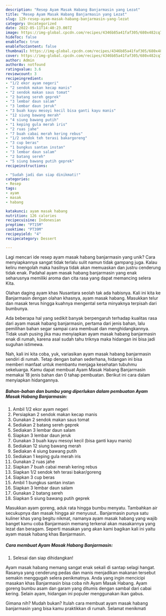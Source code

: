 ```yaml
---
description: "Resep Ayam Masak Habang Banjarmasin yang Lezat"
title: "Resep Ayam Masak Habang Banjarmasin yang Lezat"
slug: 129-resep-ayam-masak-habang-banjarmasin-yang-lezat
category: Uncategorized
date: 2022-05-11T14:40:23.007Z
image: https://img-global.cpcdn.com/recipes/4346b85a41faf305/680x482cq70/ayam-masak-habang-banjarmasin-foto-resep-utama.jpg
hideToc: false
enableToc: true
enableTocContent: false
thumbnail: https://img-global.cpcdn.com/recipes/4346b85a41faf305/680x482cq70/ayam-masak-habang-banjarmasin-foto-resep-utama.jpg
cover: https://img-global.cpcdn.com/recipes/4346b85a41faf305/680x482cq70/ayam-masak-habang-banjarmasin-foto-resep-utama.jpg
author: Admin
authorAv: notfound
ratingvalue: 3.6
reviewcount: 3
recipeingredient:
- "1/2 ekor ayam negeri"
- "2 sendok makan kecap manis"
- "2 sendok makan saus tomat"
- "2 batang sereh geprek"
- "3 lembar daun salam"
- "3 lembar daun jeruk"
- "3 buah kayu mesoyi kecil bisa ganti kayu manis"
- "12 siung bawang merah"
- "4 siung bawang putih"
- "1 keping gula merah iris"
- "2 ruas jahe"
- "7 buah cabai merah kering rebus"
- "1/2 sendok teh terasi bakargoreng"
- "3 cup beras"
- "1 bungkus santan instan"
- "3 lembar daun salam"
- "2 batang sereh"
- "5 siung bawang putih geprek"
recipeinstructions:

- "Sudah jadi dan siap dinikmati!"
categories:
- Resep
tags:
- ayam
- masak
- habang

katakunci: ayam masak habang 
nutrition: 126 calories
recipecuisine: Indonesian
preptime: "PT15M"
cooktime: "PT39M"
recipeyield: "4"
recipecategory: Dessert

---
```





Lagi mencari ide resep ayam masak habang banjarmasin yang unik? Cara menyiapkannya sangat tidak terlalu sulit namun tidak gampang juga. Kalau keliru mengolah maka hasilnya tidak akan memuaskan dan justru cenderung tidak enak. Padahal ayam masak habang banjarmasin yang enak seharusnya memiliki aroma dan cita rasa yang dapat memancing selera Kita.





Olahan daging ayam khas Nusantara seolah tak ada habisnya. Kali ini kita ke Banjarmasin dengan olahan khasnya, ayam masak habang. Masukkan telur dan masak terus hingga kuahnya mengental serta minyaknya terpisah dari bumbunya.

Ada beberapa hal yang sedikit banyak berpengaruh terhadap kualitas rasa dari ayam masak habang banjarmasin, pertama dari jenis bahan, lalu pemilihan bahan segar sampai cara membuat dan menghidangkannya. Tidak usah pusing jika mau menyiapkan ayam masak habang banjarmasin enak di rumah, karena asal sudah tahu triknya maka hidangan ini bisa jadi suguhan istimewa.






Nah, kali ini kita coba, yuk, variasikan ayam masak habang banjarmasin sendiri di rumah. Tetap dengan bahan sederhana, hidangan ini bisa memberi manfaat untuk membantu menjaga kesehatan tubuhmu sekeluarga. Kamu dapat membuat Ayam Masak Habang Banjarmasin memakai 18 jenis bahan dan 0 tahap pembuatan. Berikut ini cara dalam menyiapkan hidangannya.

<!--inarticleads1-->

##### Bahan-bahan dan bumbu yang diperlukan dalam pembuatan Ayam Masak Habang Banjarmasin:

1. Ambil 1/2 ekor ayam negeri
1. Persiapkan 2 sendok makan kecap manis
1. Gunakan 2 sendok makan saus tomat
1. Sediakan 2 batang sereh geprek
1. Sediakan 3 lembar daun salam
1. Siapkan 3 lembar daun jeruk
1. Gunakan 3 buah kayu mesoyi kecil (bisa ganti kayu manis)
1. Sediakan 12 siung bawang merah
1. Sediakan 4 siung bawang putih
1. Sediakan 1 keping gula merah iris
1. Gunakan 2 ruas jahe
1. Siapkan 7 buah cabai merah kering rebus
1. Siapkan 1/2 sendok teh terasi bakar/goreng
1. Siapkan 3 cup beras
1. Ambil 1 bungkus santan instan
1. Siapkan 3 lembar daun salam
1. Gunakan 2 batang sereh
1. Siapkan 5 siung bawang putih geprek


Masukkan ayam goreng, aduk rata hingga bumbu menyatu. Tambahkan air secukupnya dan masak hingga air menyusut.. Banjarmasin punya satu kuliner khas yang begitu nikmat, namanya ayam masak habang yang wajib banget kamu coba Banjarmasin memang terkenal akan masakannya yang lezat dan beragam. Seperti masakan yang akan kami bagikan kali ini yaitu ayam masak habang khas Banjarmasin. 

<!--inarticleads2-->

##### Cara membuat Ayam Masak Habang Banjarmasin:


1. Selesai dan siap dihidangkan!

Ayam masak habang memang sangat enak sekali di santap selagi hangat. Rasanya yang cenderung pedas dan manis menjadikan makanan tersebut semakin menggugah selera penikmatnya. Anda yang ingin mencicipi masakan khas Banjarmasin bisa coba nih Ayam Masak Habang. Ayam goreng bumbu asam dan garam yang ditumis dengan sambal dari cabai kering. Selain ayam, hidangan ini populer menggunakan ikan gabus. 

Gimana nih? Mudah bukan? Itulah cara membuat ayam masak habang banjarmasin yang bisa kamu praktikkan di rumah. Selamat menikmati
